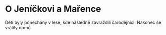 # O Jeníčkovi a Mařence

Děti byly ponechány v lese, kde následně zavraždili čarodějnici. Nakonec se vrátily domů.

